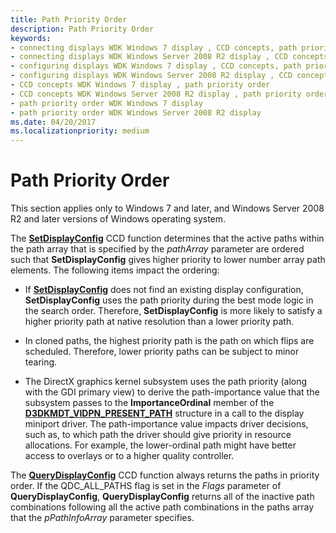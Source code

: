 ```yaml
---
title: Path Priority Order
description: Path Priority Order
keywords:
- connecting displays WDK Windows 7 display , CCD concepts, path priority order
- connecting displays WDK Windows Server 2008 R2 display , CCD concepts, path priority order
- configuring displays WDK Windows 7 display , CCD concepts, path priority order
- configuring displays WDK Windows Server 2008 R2 display , CCD concepts, path priority order
- CCD concepts WDK Windows 7 display , path priority order
- CCD concepts WDK Windows Server 2008 R2 display , path priority order
- path priority order WDK Windows 7 display
- path priority order WDK Windows Server 2008 R2 display
ms.date: 04/20/2017
ms.localizationpriority: medium
---
```


# Path Priority Order


This section applies only to Windows 7 and later, and Windows Server 2008 R2 and later versions of Windows operating system.

The [**SetDisplayConfig**](/windows/win32/api/winuser/nf-winuser-setdisplayconfig) CCD function determines that the active paths within the path array that is specified by the *pathArray* parameter are ordered such that **SetDisplayConfig** gives higher priority to lower number array path elements. The following items impact the ordering:

-   If [**SetDisplayConfig**](/windows/win32/api/winuser/nf-winuser-setdisplayconfig) does not find an existing display configuration, **SetDisplayConfig** uses the path priority during the best mode logic in the search order. Therefore, **SetDisplayConfig** is more likely to satisfy a higher priority path at native resolution than a lower priority path.

-   In cloned paths, the highest priority path is the path on which flips are scheduled. Therefore, lower priority paths can be subject to minor tearing.

-   The DirectX graphics kernel subsystem uses the path priority (along with the GDI primary view) to derive the path-importance value that the subsystem passes to the **ImportanceOrdinal** member of the [**D3DKMDT\_VIDPN\_PRESENT\_PATH**](/windows-hardware/drivers/ddi/d3dkmdt/ns-d3dkmdt-_d3dkmdt_vidpn_present_path) structure in a call to the display miniport driver. The path-importance value impacts driver decisions, such as, to which path the driver should give priority in resource allocations. For example, the lower-ordinal path might have better access to overlays or to a higher quality controller.

The [**QueryDisplayConfig**](/windows/win32/api/winuser/nf-winuser-querydisplayconfig) CCD function always returns the paths in priority order. If the QDC\_ALL\_PATHS flag is set in the *Flags* parameter of **QueryDisplayConfig**, **QueryDisplayConfig** returns all of the inactive path combinations following all the active path combinations in the paths array that the *pPathInfoArray* parameter specifies.

 

